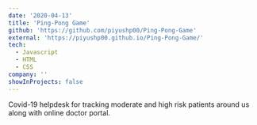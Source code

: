 ```yaml
---
date: '2020-04-13'
title: 'Ping-Pong Game'
github: 'https://github.com/piyushp00/Ping-Pong-Game'
external: 'https://piyushp00.github.io/Ping-Pong-Game/'
tech:
  - Javascript
  - HTML
  - CSS
company: ''
showInProjects: false
---
```


Covid-19 helpdesk for tracking moderate and high risk patients around us along with online doctor portal.
